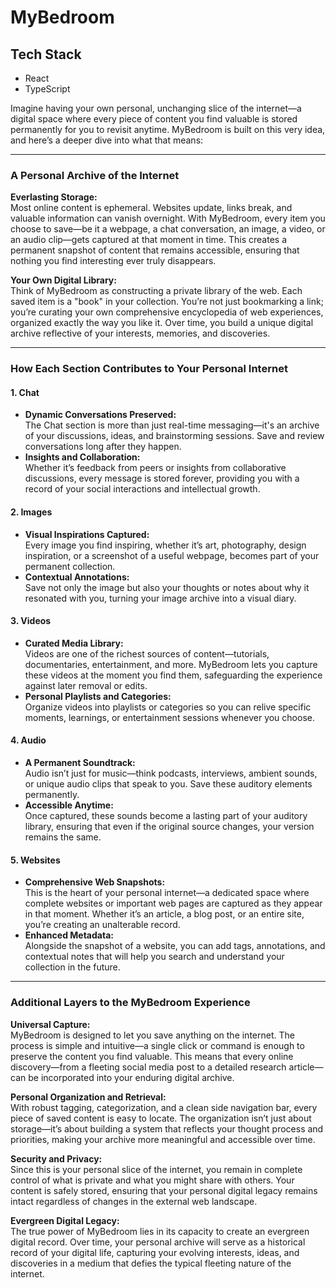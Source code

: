 # MyBedroom

## Tech Stack
- React
- TypeScript
  
Imagine having your own personal, unchanging slice of the internet—a digital space where every piece of content you find valuable is stored permanently for you to revisit anytime. MyBedroom is built on this very idea, and here’s a deeper dive into what that means:

---

### A Personal Archive of the Internet

**Everlasting Storage:**  
Most online content is ephemeral. Websites update, links break, and valuable information can vanish overnight. With MyBedroom, every item you choose to save—be it a webpage, a chat conversation, an image, a video, or an audio clip—gets captured at that moment in time. This creates a permanent snapshot of content that remains accessible, ensuring that nothing you find interesting ever truly disappears.

**Your Own Digital Library:**  
Think of MyBedroom as constructing a private library of the web. Each saved item is a "book" in your collection. You’re not just bookmarking a link; you’re curating your own comprehensive encyclopedia of web experiences, organized exactly the way you like it. Over time, you build a unique digital archive reflective of your interests, memories, and discoveries.

---

### How Each Section Contributes to Your Personal Internet

#### 1. Chat
- **Dynamic Conversations Preserved:**  
  The Chat section is more than just real-time messaging—it's an archive of your discussions, ideas, and brainstorming sessions. Save and review conversations long after they happen.
- **Insights and Collaboration:**  
  Whether it’s feedback from peers or insights from collaborative discussions, every message is stored forever, providing you with a record of your social interactions and intellectual growth.

#### 2. Images
- **Visual Inspirations Captured:**  
  Every image you find inspiring, whether it’s art, photography, design inspiration, or a screenshot of a useful webpage, becomes part of your permanent collection.
- **Contextual Annotations:**  
  Save not only the image but also your thoughts or notes about why it resonated with you, turning your image archive into a visual diary.

#### 3. Videos
- **Curated Media Library:**  
  Videos are one of the richest sources of content—tutorials, documentaries, entertainment, and more. MyBedroom lets you capture these videos at the moment you find them, safeguarding the experience against later removal or edits.
- **Personal Playlists and Categories:**  
  Organize videos into playlists or categories so you can relive specific moments, learnings, or entertainment sessions whenever you choose.

#### 4. Audio
- **A Permanent Soundtrack:**  
  Audio isn’t just for music—think podcasts, interviews, ambient sounds, or unique audio clips that speak to you. Save these auditory elements permanently.
- **Accessible Anytime:**  
  Once captured, these sounds become a lasting part of your auditory library, ensuring that even if the original source changes, your version remains the same.

#### 5. Websites
- **Comprehensive Web Snapshots:**  
  This is the heart of your personal internet—a dedicated space where complete websites or important web pages are captured as they appear in that moment. Whether it’s an article, a blog post, or an entire site, you’re creating an unalterable record.
- **Enhanced Metadata:**  
  Alongside the snapshot of a website, you can add tags, annotations, and contextual notes that will help you search and understand your collection in the future.

---

### Additional Layers to the MyBedroom Experience

**Universal Capture:**  
MyBedroom is designed to let you save anything on the internet. The process is simple and intuitive—a single click or command is enough to preserve the content you find valuable. This means that every online discovery—from a fleeting social media post to a detailed research article—can be incorporated into your enduring digital archive.

**Personal Organization and Retrieval:**  
With robust tagging, categorization, and a clean side navigation bar, every piece of saved content is easy to locate. The organization isn’t just about storage—it’s about building a system that reflects your thought process and priorities, making your archive more meaningful and accessible over time.

**Security and Privacy:**  
Since this is your personal slice of the internet, you remain in complete control of what is private and what you might share with others. Your content is safely stored, ensuring that your personal digital legacy remains intact regardless of changes in the external web landscape.

**Evergreen Digital Legacy:**  
The true power of MyBedroom lies in its capacity to create an evergreen digital record. Over time, your personal archive will serve as a historical record of your digital life, capturing your evolving interests, ideas, and discoveries in a medium that defies the typical fleeting nature of the internet.
